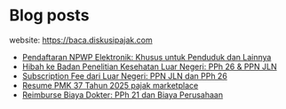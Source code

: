 # Blog posts

website: https://baca.diskusipajak.com

<!-- BLOG-POST-LIST:START -->
- [Pendaftaran NPWP Elektronik: Khusus untuk Penduduk dan Lainnya](https://baca.diskusipajak.com/pendaftaran-npwp-elektronik-khusus-untuk-penduduk-dan-lainnya/)
- [Hibah ke Badan Penelitian Kesehatan Luar Negeri: PPh 26 &amp; PPN JLN](https://baca.diskusipajak.com/hibah-ke-badan-penelitian-kesehatan-luar-negeri-pph-26-ppn-jln/)
- [Subscription Fee dari Luar Negeri: PPN JLN dan PPh 26](https://baca.diskusipajak.com/subscription-fee-dari-luar-negeri-ppn-jln-dan-pph-26/)
- [Resume PMK 37 Tahun 2025 pajak marketplace](https://baca.diskusipajak.com/resume-pmk-37-tahun-2025-pajak-marketplace/)
- [Reimburse Biaya Dokter: PPh 21 dan Biaya Perusahaan](https://baca.diskusipajak.com/reimburse-biaya-dokter-pph-21-dan-biaya-perusahaan/)
<!-- BLOG-POST-LIST:END -->

<!--
**kelaspajak/kelaspajak** is a ✨ _special_ ✨ repository because its `README.md` (this file) appears on your GitHub profile.

Here are some ideas to get you started:

- 🔭 I’m currently working on ...
- 🌱 I’m currently learning ...
- 👯 I’m looking to collaborate on ...
- 🤔 I’m looking for help with ...
- 💬 Ask me about ...
- 📫 How to reach me: ...
- 😄 Pronouns: ...
- ⚡ Fun fact: ...
-->

